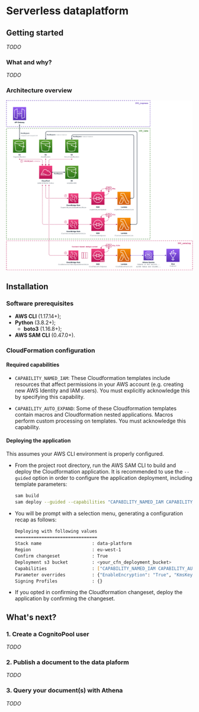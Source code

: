 # Serverless dataplatform

## Getting started

*TODO*

### What and why?

*TODO*

### Architecture overview

![Architecture overview](./resources/architecture-overview.png)

## Installation

### Software prerequisites

- **AWS CLI** (1.17.14+);
- **Python** (3.8.2+);
  - **boto3** (1.16.8+);
- **AWS SAM CLI** (0.47.0+).

### CloudFormation configuration

#### Required capabilities

- `CAPABILITY_NAMED_IAM`:
  These Cloudformation templates include resources that affect permissions in your AWS account (e.g. creating new AWS Identity and IAM users). You must explicitly acknowledge this by specifying this capability.

- `CAPABILITY_AUTO_EXPAND`:
  Some of these Cloudformation templates contain macros and Cloudformation nested applications. Macros perform custom processing on templates. You must acknowledge this capability.

#### Deploying the application

This assumes your AWS CLI environment is properly configured.

- From the project root directory, run the AWS SAM CLI to build and deploy the Cloudformation application. It is recommended to use the `--guided` option in order to configure the application deployment, including template parameters:

  ```sh
  sam build
  sam deploy --guided --capabilities "CAPABILITY_NAMED_IAM CAPABILITY_AUTO_EXPAND"
  ```

- You will be prompt with a selection menu, generating a configuration recap as follows:

  ```sh
  Deploying with following values
  ===============================
  Stack name                   : data-platform
  Region                       : eu-west-1
  Confirm changeset            : True
  Deployment s3 bucket         : <your_cfn_deployment_bucket>
  Capabilities                 : ["CAPABILITY_NAMED_IAM CAPABILITY_AUTO_EXPAND"]
  Parameter overrides          : {"EnableEncryption": "True", "KmsKeyArn": "NONE", "EnableApiAuthorization": "True", "ApiAuthorizerArn": "NONE"}
  Signing Profiles             : {}
  ```

- If you opted in confirming the Cloudformation changeset, deploy the application by confirming the changeset.

## What's next?

### 1. Create a CognitoPool user

*TODO*

### 2. Publish a document to the data plaform

*TODO*


### 3. Query your document(s) with Athena

*TODO*
